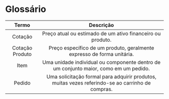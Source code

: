 # Glossário

| Termo | Descrição |
| :-----------------: | :-----------------: 
|Cotação|	Preço atual ou estimado de um ativo financeiro ou produto.
|Cotação Produto|	Preço específico de um produto, geralmente expresso de forma unitária.
|Item|	Uma unidade individual ou componente dentro de um conjunto maior, como em um pedido.
|Pedido|	Uma solicitação formal para adquirir produtos, muitas vezes referindo-se ao carrinho de compras.
